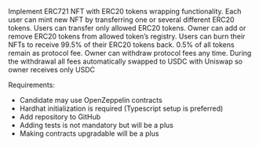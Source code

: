 Implement ERC721 NFT with ERC20 tokens wrapping functionality. Each user can mint new NFT by transferring one or several different ERC20 tokens. Users can transfer only allowed ERC20 tokens. Owner can add or remove ERC20 tokens from allowed token’s registry. Users can burn their NFTs to receive 99.5% of their ERC20 tokens back. 0.5% of all tokens remain as protocol fee. Owner can withdraw protocol fees any time. During the withdrawal all fees automatically swapped to USDC with Uniswap so owner receives only USDC

Requirements:

- Candidate may use OpenZeppelin contracts
- Hardhat initialization is required (Typescript setup is preferred)
- Add repository to GitHub
- Adding tests is not mandatory but will be a plus
- Making contracts upgradable will be a plus
